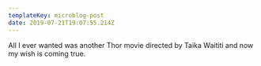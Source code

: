 ```yaml
---
templateKey: microblog-post
date: 2019-07-21T19:07:55.214Z
---
```


All I ever wanted was another Thor movie directed by Taika Waititi and now my wish is coming true.
